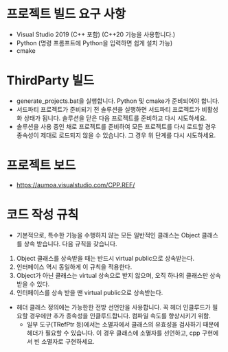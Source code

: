 # 프로젝트 빌드 요구 사항
- Visual Studio 2019 (C++ 포함) (C++20 기능을 사용합니다.)
- Python (명령 프롬프트에 Python을 입력하면 쉽게 설치 가능)
- cmake

# ThirdParty 빌드
- generate_projects.bat을 실행합니다. Python 및 cmake가 준비되어야 합니다.
- 서드파티 프로젝트가 준비되기 전 솔루션을 실행하면 서드파티 프로젝트가 비활성화 상태가 됩니다. 솔루션을 닫은 다음 프로젝트를 준비하고 다시 시도하세요.
- 솔루션을 사용 중인 채로 프로젝트를 준비하여 모든 프로젝트를 다시 로드할 경우 종속성이 제대로 로드되지 않을 수 있습니다. 그 경우 위 단계를 다시 시도하세요.

# 프로젝트 보드
- https://aumoa.visualstudio.com/CPP.REF/

# 코드 작성 규칙
- 기본적으로, 특수한 기능을 수행하지 않는 모든 일반적인 클래스는 Object 클래스를 상속 받습니다. 다음 규칙을 갖습니다.
1. Object 클래스를 상속받을 때는 반드시 virtual public으로 상속받는다.
2. 인터페이스 역시 동일하게 이 규칙을 적용한다.
3. Object가 아닌 클래스는 virtual 상속으로 받지 않으며, 오직 하나의 클래스만 상속받을 수 있다.
4. 인터페이스를 상속 받을 땐 virtual public으로 상속받는다.
- 헤더 클래스 정의에는 가능한한 전방 선언만을 사용합니다. 꼭 헤더 인클루드가 필요할 경우에만 추가 종속성을 인클루드합니다. 컴파일 속도를 향상시키기 위함.
  - 일부 도구(TRefPtr 등)에서는 소멸자에서 클래스의 유효성을 검사하기 때문에 헤더가 필요할 수 있습니다. 이 경우 클래스에 소멸자를 선언하고, cpp 구현에서 빈 소멸자로 구현하세요.